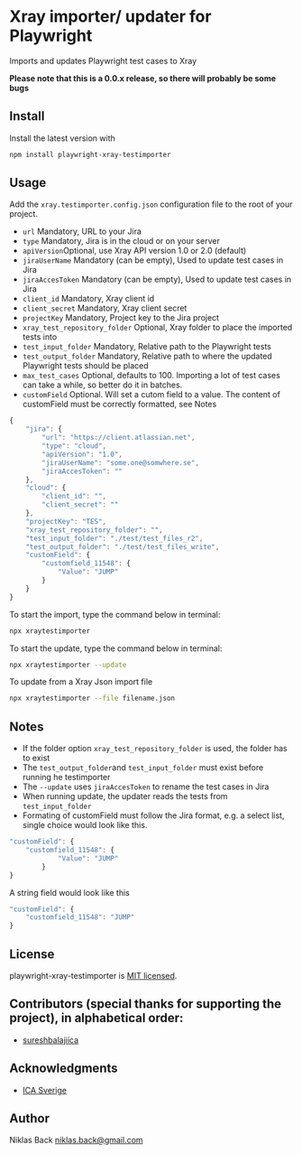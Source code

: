 # Xray importer/ updater for Playwright

Imports and updates Playwright test cases to Xray


**Please note that this is a 0.0.x release, so there will probably be some bugs**

## Install
Install the latest version with
```sh
npm install playwright-xray-testimporter 
```

## Usage

Add the `xray.testimporter.config.json` configuration file to the root of your project. 

* `url` Mandatory, URL to your Jira
* `type` Mandatory, Jira is in the cloud or on your server
* `apiVersion`Optional, use Xray API version 1.0 or 2.0 (default)
* `jiraUserName` Mandatory (can be empty), Used to update test cases in Jira
* `jiraAccesToken` Mandatory (can be empty), Used to update test cases in Jira
* `client_id` Mandatory, Xray client id 
* `client_secret` Mandatory, Xray client secret
* `projectKey` Mandatory, Project key to the Jira project
* `xray_test_repository_folder` Optional, Xray folder to place the imported tests into
* `test_input_folder` Mandatory, Relative path to the Playwright tests
* `test_output_folder` Mandatory, Relative path to where the updated Playwright tests should be placed
* `max_test_cases` Optional, defaults to 100. Importing a lot of test cases can take a while, so better do it in batches.
* `customField` Optional. Will set a cutom field to a value. The content of customField must be correctly formatted, see Notes

```typescript
{
    "jira": {
        "url": "https://client.atlassian.net",
        "type": "cloud",
        "apiVersion": "1.0",
        "jiraUserName": "some.one@somwhere.se",
        "jiraAccesToken": ""
    },
    "cloud": {
        "client_id": "",
        "client_secret": ""
    },
    "projectKey": "TES",
    "xray_test_repository_folder": "",
    "test_input_folder": "./test/test_files_r2",
    "test_output_folder": "./test/test_files_write",
    "customField": {
        "customfield_11548": {
            "Value": "JUMP"
        }
    }
}
```

To start the import, type the command below in terminal:

```sh
npx xraytestimporter
```

To start the update, type the command below in terminal:

```sh
npx xraytestimporter --update
```

To update from a Xray Json import file

```sh
npx xraytestimporter --file filename.json
```

## Notes
* If the folder option `xray_test_repository_folder` is used, the folder has to exist
* The `test_output_folder`and `test_input_folder` must exist before running he testimporter
* The `--update` uses `jiraAccesToken` to rename the test cases in Jira
* When running update, the updater reads the tests from `test_input_folder` 
* Formating of customField must follow the Jira format, e.g. a select list, single choice would look like this.

```typescript
"customField": {
    "customfield_11548": {
            "Value": "JUMP"
        }
}
```

A string field would look like this

```typescript
"customField": {
    "customfield_11548": "JUMP"
}
```

## License

playwright-xray-testimporter is [MIT licensed](./LICENSE).

## Contributors (special thanks for supporting the project), in alphabetical order:
- [sureshbalajiica](https://github.com/sureshbalajiica)

## Acknowledgments

* [ICA Sverige](https://www.ica.se)


## Author

Niklas Back <niklas.back@gmail.com>
